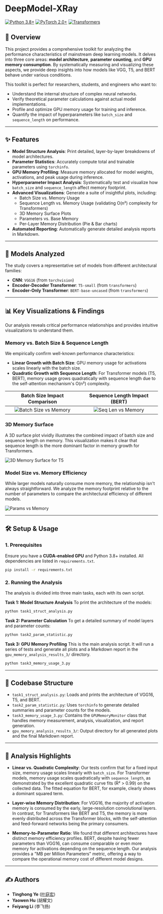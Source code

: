 # DeepModel-XRay

[![Python 3.8+](https://img.shields.io/badge/Python-3.8+-blue.svg)](https://www.python.org/downloads/release/python-380/)
[![PyTorch 2.0+](https://img.shields.io/badge/PyTorch-2.0+-ee4c2c.svg)](https://pytorch.org/)
[![Transformers](https://img.shields.io/badge/🤗-Transformers-yellow.svg)](https://github.com/huggingface/transformers)

## 🌟 Overview

This project provides a comprehensive toolkit for analyzing the performance characteristics of mainstream deep learning models. It delves into three core areas: **model architecture**, **parameter counting**, and **GPU memory consumption**. By systematically measuring and visualizing these aspects, we provide deep insights into how models like VGG, T5, and BERT behave under various conditions.

This toolkit is perfect for researchers, students, and engineers who want to:

- Understand the internal structure of complex neural networks.
- Verify theoretical parameter calculations against actual model implementations.
- Profile and optimize GPU memory usage for training and inference.
- Quantify the impact of hyperparameters like `batch_size` and `sequence_length` on performance.

---

## ✨ Features

- **Model Structure Analysis**: Print detailed, layer-by-layer breakdowns of model architectures.
- **Parameter Statistics**: Accurately compute total and trainable parameters using `torchinfo`.
- **GPU Memory Profiling**: Measure memory allocated for model weights, activations, and peak usage during inference.
- **Hyperparameter Impact Analysis**: Systematically test and visualize how `batch_size` and `sequence_length` affect memory footprint.
- **Advanced Visualizations**: Generate a suite of insightful plots, including:
  - Batch Size vs. Memory Usage
  - Sequence Length vs. Memory Usage (validating O(n²) complexity for Transformers)
  - 3D Memory Surface Plots
  - Parameters vs. Base Memory
  - Per-Layer Memory Distribution (Pie & Bar charts)
- **Automated Reporting**: Automatically generate detailed analysis reports in Markdown.

---

## 🚀 Models Analyzed

The study covers a representative set of models from different architectural families:

- **CNN**: `VGG16` (from `torchvision`)
- **Encoder-Decoder Transformer**: `T5-small` (from `transformers`)
- **Encoder-Only Transformer**: `BERT-base-uncased` (from `transformers`)

---

## 📊 Key Visualizations & Findings

Our analysis reveals critical performance relationships and provides intuitive visualizations to understand them.

### Memory vs. Batch Size & Sequence Length

We empirically confirm well-known performance characteristics:

- **Linear Growth with Batch Size**: GPU memory usage for activations scales linearly with the batch size.
- **Quadratic Growth with Sequence Length**: For Transformer models (T5, BERT), memory usage grows quadratically with sequence length due to the self-attention mechanism's O(n²) complexity.

|                 Batch Size Impact Comparison                 |                Sequence Length Impact (BERT)                 |
| :----------------------------------------------------------: | :----------------------------------------------------------: |
| ![Batch Size vs Memory](gpu_memory_analysis_results_3/batch_size_memory_comparison.png) | ![Seq Len vs Memory](gpu_memory_analysis_results_3/bert_seq_length_memory_usage.png) |

### 3D Memory Surface

A 3D surface plot vividly illustrates the combined impact of batch size and sequence length on memory. This visualization makes it clear that sequence length is the more dominant factor in memory growth for Transformers.

![3D Memory Surface for T5](gpu_memory_analysis_results_3/t5_3d_memory_surface.png)

### Model Size vs. Memory Efficiency

While larger models naturally consume more memory, the relationship isn't always straightforward. We analyze the memory footprint relative to the number of parameters to compare the architectural efficiency of different models.

![Params vs Memory](gpu_memory_analysis_results_3/params_vs_memory.png)

---

## 🛠️ Setup & Usage

### 1. Prerequisites

Ensure you have a **CUDA-enabled GPU** and Python 3.8+ installed. All dependencies are listed in `requirements.txt`.

```bash
pip install -r requirements.txt
```


### 2. Running the Analysis

The analysis is divided into three main tasks, each with its own script.

**Task 1: Model Structure Analysis**
To print the architecture of the models:

```bash
python task1_struct_analysis.py
```

**Task 2: Parameter Calculation**
To get a detailed summary of model layers and parameter counts:

```bash
python task2_param_statistic.py
```

**Task 3: GPU Memory Profiling**
This is the main analysis script. It will run a series of tests and generate all plots and a Markdown report in the `gpu_memory_analysis_results_3/` directory.

```bash
python task3_memory_usage_3.py
```

---

## 📂 Codebase Structure

- `task1_struct_analysis.py`: Loads and prints the architecture of VGG16, T5, and BERT.
- `task2_param_statistic.py`: Uses `torchinfo` to generate detailed summaries and parameter counts for the models.
- `task3_memory_usage_3.py`: Contains the `GPUMemoryMonitor` class that handles memory measurement, analysis, visualization, and report generation.
- `gpu_memory_analysis_results_3/`: Output directory for all generated plots and the final Markdown report.

---

## 🔬 Analysis Highlights

- **Linear vs. Quadratic Complexity**: Our tests confirm that for a fixed input size, memory usage scales linearly with `batch_size`. For Transformer models, memory usage scales quadratically with `sequence_length`, as demonstrated by the excellent quadratic curve fits (R² > 0.99) on the collected data. The fitted equation for BERT, for example, clearly shows a dominant squared term.

- **Layer-wise Memory Distribution**: For VGG16, the majority of activation memory is consumed by the early, large-resolution convolutional layers. In contrast, for Transformers like BERT and T5, the memory is more evenly distributed across the Transformer blocks, with the self-attention and feed-forward networks being the primary consumers.

- **Memory-to-Parameter Ratio**: We found that different architectures have distinct memory efficiency profiles. BERT, despite having fewer parameters than VGG16, can consume comparable or even more memory for activations depending on the sequence length. Our analysis provides a "MB per Million Parameters" metric, offering a way to compare the operational memory cost of different model designs.

---

## ✍️ Authors

- **Tinghong Ye** ([叶庭宏](https://github.com/yediong))
- **Yaowen Hu** (胡耀文)
- **Feiyang Li** (李飞扬)

